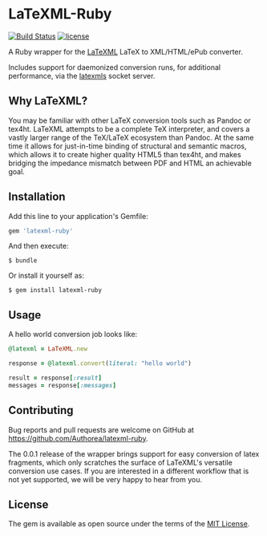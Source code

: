 # LaTeXML-Ruby

[![Build Status](https://secure.travis-ci.org/authorea/LaTeXML-Ruby.png?branch=master)](http://travis-ci.org/authorea/LaTeXML-Ruby)
[![license](http://img.shields.io/badge/license-MIT-blue.svg)](https://raw.githubusercontent.com/authorea/LaTeXML-Ruby/master/LICENSE)


A Ruby wrapper for the [LaTeXML](http://dlmf.nist.gov/LaTeXML/) LaTeX to XML/HTML/ePub converter.

Includes support for daemonized conversion runs, for additional performance, via the [latexmls](https://github.com/dginev/LaTeXML-Plugin-latexmls) socket server.

## Why LaTeXML?

You may be familiar with other LaTeX conversion tools such as Pandoc or tex4ht. LaTeXML attempts to be a complete TeX interpreter, and covers a vastly larger range of the TeX/LaTeX ecosystem than Pandoc. At the same time it allows for just-in-time binding of structural and semantic macros, which allows it to create higher quality HTML5 than tex4ht, and makes bridging the impedance mismatch between PDF and HTML an achievable goal.

## Installation

Add this line to your application's Gemfile:

```ruby
gem 'latexml-ruby'
```

And then execute:

    $ bundle

Or install it yourself as:

    $ gem install latexml-ruby

## Usage

A hello world conversion job looks like:

```ruby
@latexml = LaTeXML.new

response = @latexml.convert(literal: "hello world")

result = response[:result]
messages = response[:messages]

```

## Contributing

Bug reports and pull requests are welcome on GitHub at https://github.com/Authorea/latexml-ruby.

The 0.0.1 release of the wrapper brings support for easy conversion of latex fragments, which only scratches the surface of LaTeXML's versatile conversion use cases. If you are interested in a different workflow that is not yet supported, we will be very happy to hear from you.

## License

The gem is available as open source under the terms of the [MIT License](http://opensource.org/licenses/MIT).

